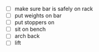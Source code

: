- [ ] make sure bar is safely on rack
- [ ] put weights on bar
- [ ] put stoppers on
- [ ] sit on bench
- [ ] arch back
- [ ] lift
